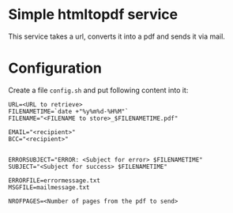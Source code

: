 # Simple htmltopdf service

This service takes a url, converts it into a pdf and sends it via mail.

# Configuration

Create a file `config.sh` and put following content into it:

    URL=<URL to retrieve>
    FILENAMETIME=`date +"%y%m%d-%H%M"`
    FILENAME="<FILENAME to store>_$FILENAMETIME.pdf"

    EMAIL="<recipient>"
    BCC="<recipient>"


    ERRORSUBJECT="ERROR: <Subject for error> $FILENAMETIME"
    SUBJECT="<Subject for success> $FILENAMETIME"

    ERRORFILE=errormessage.txt
    MSGFILE=mailmessage.txt

    NROFPAGES=<Number of pages from the pdf to send>


